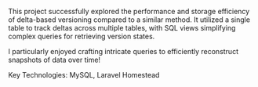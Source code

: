 This project successfully explored the performance and storage efficiency of delta-based versioning compared to a similar method. It utilized a single table to track deltas across multiple tables, with SQL views simplifying complex queries for retrieving version states.

I particularly enjoyed crafting intricate queries to efficiently reconstruct snapshots of data over time!

Key Technologies: MySQL, Laravel Homestead